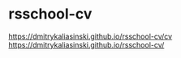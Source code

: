 # rsschool-cv
https://dmitrykaliasinski.github.io/rsschool-cv/cv
https://dmitrykaliasinski.github.io/rsschool-cv/
